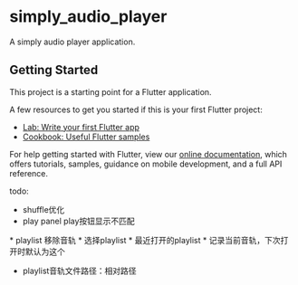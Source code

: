 # simply_audio_player

A simply audio player application.

## Getting Started

This project is a starting point for a Flutter application.

A few resources to get you started if this is your first Flutter project:

- [Lab: Write your first Flutter app](https://flutter.dev/docs/get-started/codelab)
- [Cookbook: Useful Flutter samples](https://flutter.dev/docs/cookbook)

For help getting started with Flutter, view our
[online documentation](https://flutter.dev/docs), which offers tutorials,
samples, guidance on mobile development, and a full API reference.

todo:
<del>
* shuffle优化
* play panel play按钮显示不匹配
</del>
* playlist 移除音轨
* 选择playlist
* 最近打开的playlist
* 记录当前音轨，下次打开时默认为这个

* playlist音轨文件路径：相对路径
